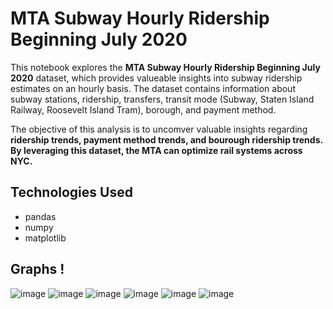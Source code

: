 #  MTA Subway Hourly Ridership Beginning July 2020

This notebook explores the **MTA Subway Hourly Ridership Beginning July 2020** dataset, which provides valueable insights into subway ridership estimates on an hourly basis. The dataset contains information about subway stations, ridership, transfers, transit mode (Subway, Staten Island Railway, Roosevelt Island Tram), borough, and payment method.

The objective of this analysis is to uncomver valuable insights regarding **ridership trends, payment method trends, and bourough ridership trends. By leveraging this dataset, the MTA can optimize rail systems across NYC.**

## Technologies Used
- pandas
- numpy
- matplotlib

## Graphs !
![image](https://github.com/user-attachments/assets/31c632e1-cb1c-415c-b9a6-bb11b8fd9037)
![image](https://github.com/user-attachments/assets/fa49542c-2293-4303-acf5-af4170b4bb26)
![image](https://github.com/user-attachments/assets/f0fc4954-c3c7-41c8-904d-0c31b8b60718)
![image](https://github.com/user-attachments/assets/77f3b466-af66-4bb3-a032-433eaea01d61) ![image](https://github.com/user-attachments/assets/79681dde-bf38-4e8e-b480-180a09dcdfd2)
![image](https://github.com/user-attachments/assets/8b8f13d6-bfef-451c-a016-ddc548b4d2a8)

